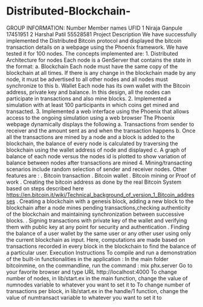 # Distributed-Blockchain-
GROUP INFORMATION:  Number     Member names         UFID  1        Niraja Ganpule      17451951  2        Harshal Patil       55528581  Project Description   We have successfully implemented the Distributed Bitcoin protocol and displayed the bitcoin transaction details on a webpage using the Phoenix framework.  We have tested it for 100 nodes.   The concepts implemented are: 1. Distributed Architecture for nodes    Each node is a GenServer that contains the state in the format:    a. Blockchain        Each node must have the same copy of the blockchain at all times.      If there is any change in the blockchain made by any node, it must be advertised to all other nodes and all nodes must synchronize to this    b. Wallet      Each node has its own wallet with the Bitcoin address, private key and balance.     In this design, all the nodes can participate in transactions and also mine blocks.  2. Implemented a simulation with at least 100 participants in which coins get mined and transacted.  3. Implemented a web interface using the Phoenix that allows access to the ongoing simulation using a web browser     The Phoenix webpage dynamically displays the following     a. Transactions from sender to receiver and the amount sent as and when the transaction happens    b. Once all the transactions are mined by a node and a block is added to the blockchain, the balance of every node is calculated by traversing the            blockchain using the wallet address of node and displayed    c. A graph of balance of each node versus the nodes id is plotted to show variation of balance between nodes after transactions are mined  4.  Mining/transacting scenarios include random selection of sender and receiver nodes.     Other features are :  . Bitcoin transaction . Bitcoin wallet . Bitcoin mining or Proof of work . Creating the bitcoin address as done by the real Bitcoin System based on steps described here   https://en.bitcoin.it/wiki/Technical_background_of_version_1_Bitcoin_addresses . Creating a blockchain with a genesis block, adding a new block to the blockchain         after a node mines pending transactions,checking authenticity of     the blockchain and      maintaining synchronization between successive blocks. . Signing transactions with private key of the wallet and verifying them with public       key at any point for security and authentication . Finding the balance of a user wallet by the same user or any other user using only       the current blockchain as input. Here, computations are made based   on transactions  recorded in every block in the blockchain to find the balance of a particular user.    Execution Instructions  To compile and run a demonstration of the built-in functionalities in the application : In the main folder bitcoinmine, on the commandline, run the command  : mix phx.server Go to your favorite browser and type URL http://localhost:4000  To change number of nodes, in lib/start.ex in the main function, change the value of numnodes variable to whatever you want to set it to To change number of transactions per block, in lib/start.ex in the handle/1 function, change the value of numtransact variable to whatever you want to set it to
